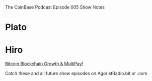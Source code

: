 The CoinBase Podcast
Episode 005 Show Notes  

Plato
=====

Hiro
====

[Bitcoin Blockchain Growth & MultiPay!](https://bitcointalk.org/index.php?topic=89713.20)



Catch these and all future show episodes on AgoristRadio.bit or .com

